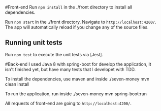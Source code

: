 #Front-end
Run `npm install` in the ./front directory to install all dependencies.

Run `npm start` in the ./front directory. Navigate to `http://localhost:4200/`. The app will automatically reload if you change any of the source files.

## Running unit tests

Run `npm test` to execute the unit tests via [Jest].

#Back-end
I used Java 8 with spring-boot for develop the application, it isn't finished yet, but have many tests that I developet with TDD.

To install the dependencies, use maven and  inside ./seven-money 
mvn clean install

To run the application, run inside ./seven-money
mvn spring-boot:run 

All requests of front-end are going to `http://localhost:4200/`.